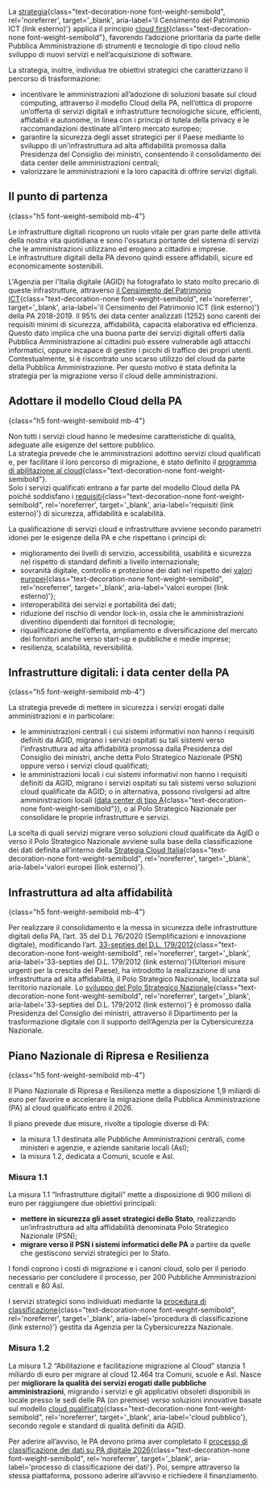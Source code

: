 La [strategia](https://docs.italia.it/italia/cloud-italia/strategia-cloud-italia-docs/it/stabile/index.html){class="text-decoration-none font-weight-semibold", rel='noreferrer', target='\_blank', aria-label='il Censimento del Patrimonio ICT (link esterno)'} applica il principio [cloud first](/glossario/#cloud-first){class="text-decoration-none font-weight-semibold"},
favorendo l’adozione prioritaria da parte delle Pubblica Amministrazione di strumenti e tecnologie di tipo cloud nello sviluppo di nuovi servizi e nell’acquisizione di software.

La strategia, inoltre, individua tre obiettivi strategici che caratterizzano il percorso di trasformazione:

- incentivare le amministrazioni all’adozione di soluzioni basate sul cloud computing, attraverso il modello Cloud della PA, nell’ottica di proporre un’offerta di servizi digitali e infrastrutture tecnologiche sicure, efficienti, affidabili e autonome, in linea con i principi di tutela della privacy e le raccomandazioni destinate all’intero mercato europeo;
- garantire la sicurezza degli asset strategici per il Paese mediante lo sviluppo di un'infrastruttura ad alta affidabilità promossa dalla Presidenza del Consiglio dei ministri, consentendo il consolidamento dei data center delle amministrazioni centrali;
- valorizzare le amministrazioni e la loro capacità di offrire servizi digitali.

## Il punto di partenza
{class="h5 font-weight-semibold mb-4"}

Le infrastrutture digitali ricoprono un ruolo vitale per gran parte delle attività della nostra vita quotidiana e sono l'ossatura portante del sistema di servizi che le amministrazioni utilizzano ed erogano a cittadini e imprese.\
Le infrastrutture digitali della PA devono quindi essere affidabili, sicure ed economicamente sostenibili.

L'Agenzia per l'Italia digitale (AGID) ha fotografato lo stato molto precario di queste infrastrutture, attraverso
[il Censimento del Patrimonio ICT](https://censimentoict.italia.it/index.html){class="text-decoration-none font-weight-semibold", rel='noreferrer', target='\_blank', aria-label='il Censimento del Patrimonio ICT (link esterno)'}
della PA 2018-2019.
Il 95% dei data center analizzati (1252) sono carenti dei requisiti minimi di sicurezza, affidabilità, capacità elaborativa ed efficienza.
Questo dato implica che una buona parte dei servizi digitali offerti dalla Pubblica Amministrazione ai cittadini può essere vulnerabile agli attacchi informatici,
oppure incapace di gestire i picchi di traffico dei propri utenti.\
Contestualmente, si è riscontrato uno scarso utilizzo del cloud da parte della Pubblica Amministrazione. Per questo motivo è stata definita la strategia per la migrazione verso il cloud delle amministrazioni.

## Adottare il modello Cloud della PA
{class="h5 font-weight-semibold mb-4"}

Non tutti i servizi cloud hanno le medesime caratteristiche di qualità, adeguate alle esigenze del settore pubblico.\
La strategia prevede che le amministrazioni adottino servizi cloud qualificati e, per facilitare il loro percorso di migrazione, è stato definito il
[programma di abilitazione al cloud](/programma-abilitazione-cloud/){class="text-decoration-none font-weight-semibold"}.\
Solo i servizi qualificati entrano a far parte del modello Cloud della PA poiché soddisfano i
[requisiti](https://cloud-italia.readthedocs.io/projects/cloud-italia-circolari/it/latest/){class="text-decoration-none font-weight-semibold", rel='noreferrer', target='\_blank', aria-label='requisiti (link esterno)'}
di sicurezza, affidabilità e scalabilità.

La qualificazione di servizi cloud e infrastrutture avviene secondo parametri idonei per le esigenze della PA e che rispettano i principi di:

- miglioramento dei livelli di servizio, accessibilità, usabilità e sicurezza nel rispetto di standard definiti a livello internazionale;
- sovranità digitale, controllo e protezione dei dati nel rispetto dei
  [valori europei](https://ec.europa.eu/digital-single-market/en/news/towards-next-generation-cloud-europe){class="text-decoration-none font-weight-semibold", rel='noreferrer', target='\_blank', aria-label='valori europei (link esterno)'};
- interoperabilità dei servizi e portabilità dei dati;
- riduzione del rischio di vendor lock-in, ossia che le amministrazioni diventino dipendenti dai fornitori di tecnologie;
- riqualificazione dell’offerta, ampliamento e diversificazione del mercato dei fornitori anche verso start-up e pubbliche e medie imprese;
- resilienza, scalabilità, reversibilità.

## Infrastrutture digitali: i data center della PA
{class="h5 font-weight-semibold mb-4"}

La strategia prevede di mettere in sicurezza i servizi erogati dalle amministrazioni e in particolare:

- le amministrazioni centrali i cui sistemi informativi non hanno i requisiti definiti da AGID, migrano i servizi ospitati su tali sistemi verso l'infrastruttura ad alta affidabilità promossa dalla Presidenza del Consiglio dei ministri, anche detta Polo Strategico Nazionale (PSN) oppure verso i servizi cloud qualificati;
- le amministrazioni locali i cui sistemi informativi non hanno i requisiti definiti da AGID, migrano i servizi ospitati su tali sistemi verso soluzioni cloud qualificate da AGID; o in alternativa, possono rivolgersi ad altre amministrazioni locali ([data center di tipo A](/glossario/#data-center){class="text-decoration-none font-weight-semibold"}), o al Polo Strategico Nazionale per consolidare le proprie infrastrutture e servizi.

La scelta di quali servizi migrare verso soluzioni cloud qualificate da AgID o verso il Polo Strategico Nazionale avviene sulla base della classificazione dei dati definita all’interno della [Strategia Cloud Italia](https://innovazione.gov.it/notizie/articoli/cloud-italia-presentati-gli-indirizzi-strategici-per-la-pubblica-amministrazione/){class="text-decoration-none font-weight-semibold", rel='noreferrer', target='\_blank', aria-label='valori europei (link esterno)'}.

## Infrastruttura ad alta affidabilità
{class="h5 font-weight-semibold mb-4"}

Per realizzare il consolidamento e la messa in sicurezza delle infrastrutture digitali della PA, l’art. 35 del D.L 76/2020 (Semplificazioni e innovazione digitale), modificando l’art.
[33-septies del D.L. 179/2012](https://www.normattiva.it/uri-res/N2Ls?urn:nir:stato:decreto.legge:2012;179){class="text-decoration-none font-weight-semibold", rel='noreferrer', target='\_blank', aria-label='33-septies del D.L. 179/2012 (link esterno)'}(Ulteriori misure urgenti per la crescita del Paese), ha introdotto la realizzazione di una infrastruttura ad alta affidabilità, il Polo Strategico Nazionale, localizzata sul territorio nazionale. Lo [sviluppo del Polo Strategico Nazionale](https://innovazione.gov.it/dipartimento/focus/polo-strategico-nazionale/){class="text-decoration-none font-weight-semibold", rel='noreferrer', target='\_blank', aria-label='33-septies del D.L. 179/2012 (link esterno)'} è promosso dalla Presidenza del Consiglio dei ministri, attraverso il Dipartimento per la trasformazione digitale con il supporto dell’Agenzia per la Cybersicurezza Nazionale.

## Piano Nazionale di Ripresa e Resilienza
{class="h5 font-weight-semibold mb-4"}

Il Piano Nazionale di Ripresa e Resilienza mette a disposizione 1,9 miliardi di euro per favorire e accelerare la migrazione della Pubblica Amministrazione (PA) al cloud qualificato entro il 2026. 

Il piano prevede due misure, rivolte a tipologie diverse di PA:
* la misura 1.1 destinata alle Pubbliche Amministrazioni centrali, come ministeri e agenzie, e aziende sanitarie locali (Asl);
* la misura 1.2, dedicata a Comuni, scuole e Asl.

### Misura 1.1
La misura 1.1 “Infrastrutture digitali” mette a disposizione di 900 milioni di euro per raggiungere due obiettivi principali:
* **mettere in sicurezza gli asset strategici dello Stato**, realizzando un’infrastruttura ad alta affidabilità denominata Polo Strategico Nazionale (PSN);
* **migrare verso il PSN i sistemi informatici delle PA** a partire da quelle che gestiscono servizi strategici per lo Stato.

I fondi coprono i costi di migrazione e i canoni cloud, solo per il periodo necessario per concludere il processo, per 200 Pubbliche Amministrazioni centrali e 80 Asl.

I servizi strategici sono individuati mediante la [procedura di classificazione](https://innovazione.gov.it/notizie/articoli/cloud-italia-pubblicata-la-metodologia-di-classificazione-di-dati-e-servizi/){class="text-decoration-none font-weight-semibold", rel='noreferrer', target='\_blank', aria-label='procedura di classificazione (link esterno)'} gestita da Agenzia per la Cybersicurezza Nazionale.

### Misura 1.2
La misura 1.2 “Abilitazione e facilitazione migrazione al Cloud” stanzia 1 miliardo di euro per migrare al cloud 12.464 tra Comuni, scuole e Asl. Nasce per **migliorare la qualità dei servizi erogati dalle pubbliche amministrazioni**, migrando i servizi e gli applicativi obsoleti disponibili in locale presso le sedi delle PA (on premise) verso soluzioni innovative basate sul modello [cloud qualificato](https://cloud.italia.it/glossario/#cloud-qualificato){class="text-decoration-none font-weight-semibold", rel='noreferrer', target='\_blank', aria-label='cloud pubblico'}, secondo regole e standard di qualità definiti da AGID.

Per aderire all’avviso, le PA devono prima aver completato il [processo di classificazione dei dati su PA digitale 2026](https://padigitale2026.gov.it/come-partecipare/classifica-pa/){class="text-decoration-none font-weight-semibold", rel='noreferrer', target='\_blank', aria-label='processo di classificazione dei dati'}. Poi, sempre attraverso la stessa piattaforma, possono aderire all’avviso e richiedere il finanziamento.